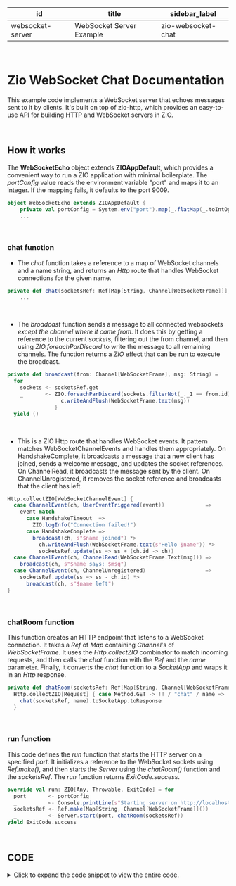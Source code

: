 | id               | title                    | sidebar_label      |
| ---------------- | ------------------------ | ------------------ |
| websocket-server | WebSocket Server Example | zio-websocket-chat |

<br />

# **Zio WebSocket Chat Documentation**

This example code implements a WebSocket server that echoes messages sent to it by clients. It's built on top of zio-http, which provides an easy-to-use API for building HTTP and WebSocket servers in ZIO.

<br />

## **How it works**

The **WebSocketEcho** object extends **ZIOAppDefault**, which provides a convenient way to run a ZIO application with minimal boilerplate. The _portConfig_ value reads the environment variable "port" and maps it to an integer. If the mapping fails, it defaults to the port 9009.

```scala
object WebSocketEcho extends ZIOAppDefault {
    private val portConfig = System.env("port").map(_.flatMap(_.toIntOption).getOrElse(9009))
    ...

```

 <br />

### **chat** function

- The _chat_ function takes a reference to a map of WebSocket channels and a name string, and returns an _Http_ route that handles WebSocket connections for the given name.

```scala
private def chat(socketsRef: Ref[Map[String, Channel[WebSocketFrame]]], name: String) =
    ...

```

<br />

- The _broadcast_ function sends a message to all connected websockets _except the channel where it came from_. It does this by getting a reference to the current _sockets_, filtering out the from channel, and then using _ZIO.foreachParDiscard_ to write the message to all remaining channels. The function returns a _ZIO_ effect that can be run to execute the broadcast.

```scala
private def broadcast(from: Channel[WebSocketFrame], msg: String) =
  for
    sockets <- socketsRef.get
    _       <- ZIO.foreachParDiscard(sockets.filterNot(_._1 == from.id).values) { c =>
                 c.writeAndFlush(WebSocketFrame.text(msg))
               }
  yield ()

```

 <br />

- This is a ZIO Http route that handles WebSocket events. It pattern matches WebSocketChannelEvents and handles them appropriately. On HandshakeComplete, it broadcasts a message that a new client has joined, sends a welcome message, and updates the socket references. On ChannelRead, it broadcasts the message sent by the client. On ChannelUnregistered, it removes the socket reference and broadcasts that the client has left.

```scala
Http.collectZIO[WebSocketChannelEvent] {
  case ChannelEvent(ch, UserEventTriggered(event))             =>
    event match
      case HandshakeTimeout  =>
        ZIO.logInfo("Connection failed!")
      case HandshakeComplete =>
        broadcast(ch, s"$name joined") *>
          ch.writeAndFlush(WebSocketFrame.text(s"Hello $name")) *>
          socketsRef.update(ss => ss + (ch.id -> ch))
  case ChannelEvent(ch, ChannelRead(WebSocketFrame.Text(msg))) =>
    broadcast(ch, s"$name says: $msg")
  case ChannelEvent(ch, ChannelUnregistered)                   =>
    socketsRef.update(ss => ss - ch.id) *>
      broadcast(ch, s"$name left")
}

```

   <br />

### **chatRoom** function

This function creates an HTTP endpoint that listens to a WebSocket connection. It takes a _Ref_ of _Map_ containing _Channel_'s of _WebSocketFrame_. It uses the _Http.collectZIO_ combinator to match incoming requests, and then calls the _chat_ function with the _Ref_ and the _name_ parameter. Finally, it converts the _chat_ function to a _SocketApp_ and wraps it in an _Http_ response.

```scala
private def chatRoom(socketsRef: Ref[Map[String, Channel[WebSocketFrame]]]): Http[Any, Nothing, Request, Response] =
  Http.collectZIO[Request] { case Method.GET -> !! / "chat" / name =>
    chat(socketsRef, name).toSocketApp.toResponse
  }

```

 <br />

### **run** function

This code defines the _run_ function that starts the HTTP server on a specified _port_. It initializes a reference to the WebSocket sockets using _Ref.make()_, and then starts the _Server_ using the _chatRoom()_ function and the _socketsRef_. The _run_ function returns _ExitCode.success_.

```scala
override val run: ZIO[Any, Throwable, ExitCode] = for
  port       <- portConfig
  _          <- Console.printLine(s"Starting server on http://localhost:$port")
  socketsRef <- Ref.make(Map[String, Channel[WebSocketFrame]]())
  _          <- Server.start(port, chatRoom(socketsRef))
yield ExitCode.success

```

 <br />

## **CODE**

<details>
 <br />

```scala
import zio.*
import zio.Console.printLine
import zhttp.http.*
import zhttp.service.*
import zhttp.service.ChannelEvent.UserEvent.{ HandshakeComplete, HandshakeTimeout }
import zhttp.service.ChannelEvent.{ ChannelRead, ChannelUnregistered, UserEventTriggered }
import zhttp.socket.*
import zio.*
import zio.stream.ZStream

object WebSocketEcho extends ZIOAppDefault {

private val portConfig = System.env("port").map(_.flatMap(_.toIntOption).getOrElse(9009))

private def chat(socketsRef: Ref[Map[String, Channel[WebSocketFrame]]], name: String) =
def broadcast(from: Channel[WebSocketFrame], msg: String) =
for
sockets <- socketsRef.get
_ <- ZIO.foreachParDiscard(sockets.filterNot(_.\_1 == from.id).values) { c =>
c.writeAndFlush(WebSocketFrame.text(msg))
}
yield ()

    Http.collectZIO[WebSocketChannelEvent] {
      case ChannelEvent(ch, UserEventTriggered(event))             =>
        event match
          case HandshakeTimeout  =>
            ZIO.logInfo("Connection failed!")
          case HandshakeComplete =>
            broadcast(ch, s"$name joined") *>
              ch.writeAndFlush(WebSocketFrame.text(s"Hello $name")) *>
              socketsRef.update(ss => ss + (ch.id -> ch))
      case ChannelEvent(ch, ChannelRead(WebSocketFrame.Text(msg))) =>
        broadcast(ch, s"$name says: $msg")
      case ChannelEvent(ch, ChannelUnregistered)                   =>
        socketsRef.update(ss => ss - ch.id) *>
          broadcast(ch, s"$name left")
    }

private def chatRoom(socketsRef: Ref[Map[String, Channel[WebSocketFrame]]]): Http[Any, Nothing, Request, Response] =
Http.collectZIO[Request] { case Method.GET -> !! / "chat" / name =>
chat(socketsRef, name).toSocketApp.toResponse
}

override val run: ZIO[Any, Throwable, ExitCode] = for
port <- portConfig
_ <- Console.printLine(s"Starting server on http://localhost:$port")
socketsRef <- Ref.make(Map[String, Channel[WebSocketFrame]]())
_ <- Server.start(port, chatRoom(socketsRef))
yield ExitCode.success

}

```

  <summary>Click to expand the code snippet to view the entire code.</summary>
   
</details>
